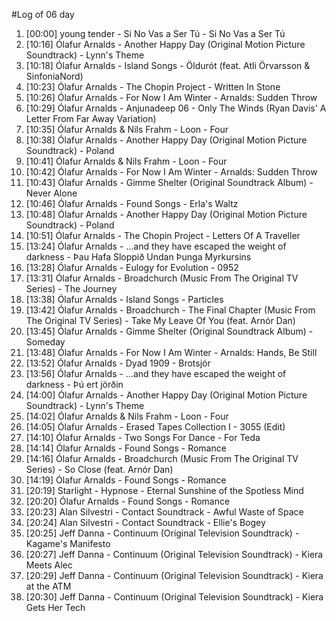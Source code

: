 #Log of 06 day

1. [00:00] young tender - Si No Vas a Ser Tú - Si No Vas a Ser Tú
1. [10:16] Ólafur Arnalds - Another Happy Day (Original Motion Picture Soundtrack) - Lynn's Theme
1. [10:18] Ólafur Arnalds - Island Songs - Öldurót (feat. Atli Örvarsson & SinfoniaNord)
1. [10:23] Ólafur Arnalds - The Chopin Project - Written In Stone
1. [10:26] Ólafur Arnalds - For Now I Am Winter - Arnalds: Sudden Throw
1. [10:29] Ólafur Arnalds - Anjunadeep 06 - Only The Winds (Ryan Davis' A Letter From Far Away Variation)
1. [10:35] Ólafur Arnalds & Nils Frahm - Loon - Four
1. [10:38] Ólafur Arnalds - Another Happy Day (Original Motion Picture Soundtrack) - Poland
1. [10:41] Ólafur Arnalds & Nils Frahm - Loon - Four
1. [10:42] Ólafur Arnalds - For Now I Am Winter - Arnalds: Sudden Throw
1. [10:43] Ólafur Arnalds - Gimme Shelter (Original Soundtrack Album) - Never Alone
1. [10:46] Ólafur Arnalds - Found Songs - Erla's Waltz
1. [10:48] Ólafur Arnalds - Another Happy Day (Original Motion Picture Soundtrack) - Poland
1. [10:51] Ólafur Arnalds - The Chopin Project - Letters Of A Traveller
1. [13:24] Ólafur Arnalds - ...and they have escaped the weight of darkness - Þau Hafa Sloppið Undan Þunga Myrkursins
1. [13:28] Ólafur Arnalds - Eulogy for Evolution - 0952
1. [13:31] Ólafur Arnalds - Broadchurch (Music From The Original TV Series) - The Journey
1. [13:38] Ólafur Arnalds - Island Songs - Particles
1. [13:42] Ólafur Arnalds - Broadchurch - The Final Chapter (Music From The Original TV Series) - Take My Leave Of You (feat. Arnór Dan)
1. [13:45] Ólafur Arnalds - Gimme Shelter (Original Soundtrack Album) - Someday
1. [13:48] Ólafur Arnalds - For Now I Am Winter - Arnalds: Hands, Be Still
1. [13:52] Ólafur Arnalds - Dyad 1909 - Brotsjór
1. [13:56] Ólafur Arnalds - ...and they have escaped the weight of darkness - Þú ert jörðin
1. [14:00] Ólafur Arnalds - Another Happy Day (Original Motion Picture Soundtrack) - Lynn's Theme
1. [14:02] Ólafur Arnalds & Nils Frahm - Loon - Four
1. [14:05] Ólafur Arnalds - Erased Tapes Collection I - 3055 (Edit)
1. [14:10] Ólafur Arnalds - Two Songs For Dance - For Teda
1. [14:14] Ólafur Arnalds - Found Songs - Romance
1. [14:16] Ólafur Arnalds - Broadchurch (Music From The Original TV Series) - So Close (feat. Arnór Dan)
1. [14:19] Ólafur Arnalds - Found Songs - Romance
1. [20:19] Starlight - Hypnose - Eternal Sunshine of the Spotless Mind
1. [20:20] Ólafur Arnalds - Found Songs - Romance
1. [20:23] Alan Silvestri - Contact Soundtrack - Awful Waste of Space
1. [20:24] Alan Silvestri - Contact Soundtrack - Ellie's Bogey
1. [20:25] Jeff Danna - Continuum (Original Television Soundtrack) - Kagame's Manifesto
1. [20:27] Jeff Danna - Continuum (Original Television Soundtrack) - Kiera Meets Alec
1. [20:29] Jeff Danna - Continuum (Original Television Soundtrack) - Kiera at the ATM
1. [20:30] Jeff Danna - Continuum (Original Television Soundtrack) - Kiera Gets Her Tech
